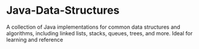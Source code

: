 # Java-Data-Structures
A collection of Java implementations for common data structures and algorithms, including linked lists, stacks, queues, trees, and more. Ideal for learning and reference
